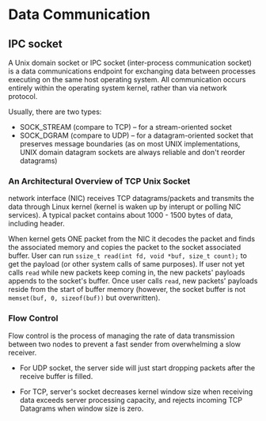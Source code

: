 # Data Communication

## IPC socket

A Unix domain socket or IPC socket (inter-process communication socket) is a data communications endpoint for exchanging data between processes executing on the same host operating system. All communication occurs entirely within the operating system kernel, rather than via network protocol.

Usually, there are two types:

* SOCK_STREAM (compare to TCP) – for a stream-oriented socket
* SOCK_DGRAM (compare to UDP) – for a datagram-oriented socket that preserves message boundaries (as on most UNIX implementations, UNIX domain datagram sockets are always reliable and don't reorder datagrams)

### An Architectural Overview of TCP Unix Socket

network interface (NIC) receives TCP datagrams/packets and transmits the data through Linux kernel (kernel is waken up by interupt or polling NIC services). A typical packet contains about 1000 - 1500 bytes of data, including header.

When kernel gets ONE packet from the NIC it decodes the packet and finds the associated memory and copies the packet to the socket associated buffer. User can run `ssize_t read(int fd, void *buf, size_t count);` to get the payload (or other system calls of same purposes). If user not yet calls `read` while new packets keep coming in, the new packets' payloads appends to the socket's buffer. Once user calls `read`, new packets' payloads reside from the start of buffer memory (however, the socket buffer is not `memset(buf, 0, sizeof(buf))` but overwritten).

### Flow Control

Flow control is the process of managing the rate of data transmission between two nodes to prevent a fast sender from overwhelming a slow receiver. 

* For UDP socket, the server side will just start dropping packets after the receive buffer is filled.

* For TCP, server's socket decreases kernel window size when receiving data exceeds server processing capacity, and rejects incoming TCP Datagrams when window size is zero.